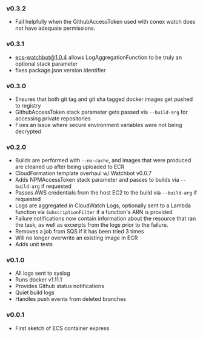 ### v0.3.2
- Fail helpfully when the GithubAccessToken used with conex watch does not have adequate permissions.

### v0.3.1

- ecs-watchbot@1.0.4 allows LogAggregationFunction to be truly an optional stack parameter
- fixes package.json version identifier

### v0.3.0

- Ensures that both git tag and git sha tagged docker images get pushed to registry
- GithubAccessToken stack parameter gets passed via `--build-arg` for accessing private repositories
- Fixes an issue where secure environment variables were not being decrypted

### v0.2.0

- Builds are performed with `--no-cache`, and images that were produced are cleaned up after being uploaded to ECR
- CloudFormation template overhaul w/ Watchbot v0.0.7
- Adds NPMAccessToken stack parameter and passes to builds via `--build-arg` if requested
- Passes AWS credentials from the host EC2 to the build via `--build-arg` if requested
- Logs are aggregated in CloudWatch Logs, optionally sent to a Lambda function via `SubscriptionFilter` if a function's ARN is provided
- Failure notifications now contain information about the resource that ran the task, as well as excerpts from the logs prior to the failure.
- Removes a job from SQS if it has been tried 3 times
- Will no longer overwrite an existing image in ECR
- Adds unit tests

### v0.1.0

- All logs sent to syslog
- Runs docker v1.11.1
- Provides Github status notifications
- Quiet build logs
- Handles push events from deleted branches

### v0.0.1

- First sketch of ECS container express
